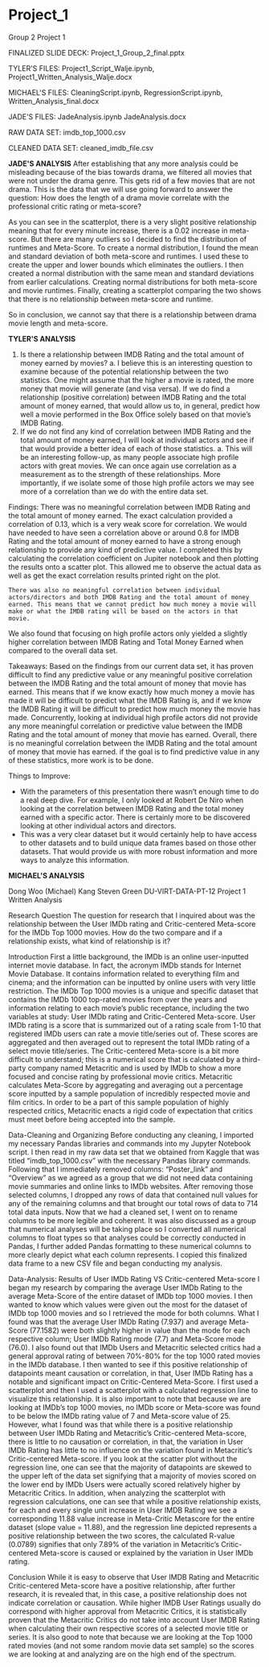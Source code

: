 # Project_1
Group 2 Project 1 

FINALIZED SLIDE DECK: Project_1_Group_2_final.pptx

TYLER'S FILES:
  Project1_Script_Walje.ipynb,
  Project1_Written_Analysis_Walje.docx

MICHAEL'S FILES:
	CleaningScript.ipynb,
 	RegressionScript.ipynb,
  	Written_Analysis_final.docx
	
JADE'S FILES:
	JadeAnalysis.ipynb
 	JadeAnalysis.docx

RAW DATA SET:
	imdb_top_1000.csv

CLEANED DATA SET:
	cleaned_imdb_file.csv
  
**JADE'S ANALYSIS**
After establishing that any more analysis could be misleading because of the bias towards drama, we filtered all movies that were not under the drama genre. This gets rid of a few movies that are not drama. This is the data that we will use going forward to answer the question: How does the length of a drama movie correlate with the professional critic rating or meta-score?

As you can see in the scatterplot, there is a very slight positive relationship meaning that for every minute increase, there is a 0.02 increase in meta-score. But there are many outliers so I decided to find the distribution of runtimes and Meta-Score. To create a normal distribution, I found the mean and standard deviation of both meta-score and runtimes. I used these to create the upper and lower bounds which eliminates the outliers.  I then created a normal distribution with the same mean and standard deviations from earlier calculations. Creating normal distributions for both meta-score and movie runtimes. Finally, creating a scatterplot comparing the two shows that there is no relationship between meta-score and runtime. 

So in conclusion, we cannot say that there is a relationship between drama movie length and meta-score. 

**TYLER'S ANALYSIS**
1.	Is there a relationship between IMDB Rating and the total amount of money earned by movies?
    a.	I believe this is an interesting question to examine because of the potential relationship between the two statistics. One might assume that the higher a movie is rated, the more money that movie will generate (and visa versa). If we do find a relationship (positive correlation) between IMDB Rating and the total amount of money earned, that would allow us to, in general, predict how well a movie performed in the Box Office solely based on that movie’s IMDB Rating.
2.	If we do not find any kind of correlation between IMDB Rating and the total amount of money earned, I will look at individual actors and see if that would provide a better idea of each of those statistics.
    a.	This will be an interesting follow-up, as many people associate high profile actors with great movies. We can once again use correlation as a measurement as to the strength of these relationships. More importantly, if we isolate some of those high profile actors we may see more of a correlation than we do with the entire data set. 

Findings:
	There was no meaningful correlation between IMDB Rating and the total amount of money earned. The exact calculation provided a correlation of 0.13, which is a very weak score for correlation. We would have needed to have seen a correlation above or around 0.8 for IMDB Rating and the total amount of money earned to have a strong enough relationship to provide any kind of predictive value.
	I completed this by calculating the correlation coefficient on Jupiter notebook and then plotting the results onto a scatter plot. This allowed me to observe the actual data as well as get the exact correlation results printed right on the plot.

	There was also no meaningful correlation between individual actors/directors and both IMDB Rating and the total amount of money earned. This means that we cannot predict how much money a movie will make or what the IMDB rating will be based on the actors in that movie. 
We also found that focusing on high profile actors only yielded a slightly higher correlation between IMDB Rating and Total Money Earned when compared to the overall data set.

Takeaways:
	Based on the findings from our current data set, it has proven difficult to find any predictive value or any meaningful positive correlation between the IMDB Rating and the total amount of money that movie has earned. This means that if we know exactly how much money a movie has made it will be difficult to predict what the IMDB Rating is, and if we know the IMDB Rating it will be difficult to predict how much money the movie has made.
	Concurrently, looking at individual high profile actors did not provide any more meaningful correlation or predictive value between the IMDB Rating and the total amount of money that movie has earned.
	Overall, there is no meaningful correlation between the IMDB Rating and the total amount of money that movie has earned. if the goal is to find predictive value in any of these statistics, more work is to be done.

Things to Improve:
-	With the parameters of this presentation there wasn’t enough time to do a real deep dive. For example, I only looked at Robert De Niro when looking at the correlation between IMDB Rating and the total money earned with a specific actor. There is certainly more to be discovered looking at other individual actors and directors.
-	This was a very clear dataset but it would certainly help to have access to other datasets and to build unique data frames based on those other datasets. That would provide us with more robust information and more ways to analyze this information.

**MICHAEL'S ANALYSIS**

Dong Woo (Michael) Kang
Steven Green
DU-VIRT-DATA-PT-12
Project 1 Written Analysis

Research Question
	The question for research that I inquired about was the relationship between the User IMDb rating and Critic-centered Meta-score for the IMDb Top 1000 movies. How do the two compare and if a relationship exists, what kind of relationship is it? 
 
Introduction
	First a little background, the IMDb is an online user-inputted internet movie database. In fact, the acronym IMDb stands for Internet Movie Database. It contains information related to everything film and cinema; and the information can be inputted by online users with very little restriction. The IMDb Top 1000 movies is a unique and specific dataset that contains the IMDb 1000 top-rated movies from over the years and information relating to each movie’s public receptance, including the two variables at study: User IMDb rating and Critic-Centered Meta-score. User IMDb rating is a score that is summarized out of a rating scale from 1-10 that registered IMDb users can rate a movie title/series out of. These scores are aggregated and then averaged out to represent the total IMDb rating of a select movie title/series. The Critic-centered Meta-score is a bit more difficult to understand; this is a numerical score that is calculated by a third-party company named Metacritic and is used by IMDb to show a more focused and concise rating by professional movie critics. Metacritic calculates Meta-Score by aggregating and averaging out a percentage score inputted by a sample population of incredibly respected movie and film critics. In order to be a part of this sample population of highly respected critics, Metacritic enacts a rigid code of expectation that critics must meet before being accepted into the sample. 
 
Data-Cleaning and Organizing
	Before conducting any cleaning, I imported my necessary Pandas libraries and commands into my Jupyter Notebook script. I then read in my raw data set that we obtained from Kaggle that was titled “imdb_top_1000.csv” with the necessary Pandas library commands. Following that I immediately removed columns: “Poster_link” and “Overview” as we agreed as a group that we did not need data containing movie summaries and online links to IMDb websites. After removing those selected columns, I dropped any rows of data that contained null values for any of the remaining columns and that brought our total rows of data to 714 total data inputs. Now that we had a cleaned set, I went on to rename columns to be more legible and coherent. It was also discussed as a group that numerical analyses will be taking place so I converted all numerical columns to float types so that analyses could be correctly conducted in Pandas, I further added Pandas formatting to these numerical columns to more clearly depict what each column represents. I copied this finalized data frame to a new CSV file and began conducting my analysis.
 
Data-Analysis: Results of User IMDb Rating VS Critic-centered Meta-score
	I began my research by comparing the average User IMDb Rating to the average Meta-Score of the entire dataset of IMDb top 1000 movies. I then wanted to know which values were given out the most for the dataset of IMDb top 1000 movies and so I retrieved the mode for both columns. What I found was that the average User IMDb Rating (7.937) and average Meta-Score (77.1582) were both slightly higher in value than the mode for each respective column; User IMDb Rating mode (7.7) and Meta-Score mode (76.0). I also found out that IMDb Users and Metacritic selected critics had a general approval rating of between 70%-80% for the top 1000 rated movies in the IMDb database. 
	I then wanted to see if this positive relationship of datapoints meant causation or correlation, in that, User IMDb Rating has a notable and significant impact on Critic-Centered Meta-Score. I first used a scatterplot and then I used a scatterplot with a calculated regression line to visualize this relationship. It is also important to note that because we are looking at IMDb’s top 1000 movies, no IMDb score or Meta-score was found to be below the IMDb rating value of 7 and Meta-score value of 25.  However, what I found was that while there is a positive relationship between User IMDb Rating and Metacritic’s Critic-centered Meta-score, there is little to no causation or correlation, in that, the variation in User IMDb Rating has little to no influence on the variation found in Metacritic’s Critic-centered Meta-score. If you look at the scatter plot without the regression line, one can see that the majority of datapoints are skewed to the upper left of the data set signifying that a majority of movies scored on the lower end by IMDb Users were actually scored relatively higher by Metacritic Critics. In addition, when analyzing the scatterplot with regression calculations, one can see that while a positive relationship exists, for each and every single unit increase in User IMDB Rating we see a corresponding 11.88 value increase in Meta-Critic Metascore for the entire dataset (slope value = 11.88), and the regression line depicted represents a positive relationship between the two scores, the calculated R-value (0.0789) signifies that only 7.89% of the variation in Metacritic’s Critic-centered Meta-score is caused or explained by the variation in User IMDb rating.

Conclusion
	 While it is easy to observe that User IMDB Rating and Metacritic Critic-centered Meta-score have a positive relationship, after further research, it is revealed that, in this case, a positive relationship does not indicate correlation or causation. While higher IMDB User Ratings usually do correspond with higher approval from Metacritic Critics, it is statistically proven that the Metacritic Critics do not take into account User IMDB Rating when calculating their own respective scores of a selected movie title or series. It is also good to note that because we are looking at the Top 1000 rated movies (and not some random movie data set sample) so the scores we are looking at and analyzing are on the high end of the spectrum. 

